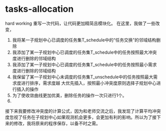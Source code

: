 # tasks-allocation
hard working
重写一次代码，让代码更加精简且模块化。
在这里，我做了一些改变，
1. 我将某一子规划中心已调度的任务集T_schedule中的“任务交换”的邻域结构删除
2. 我添加了某一子规划中心已调度的任务集T_schedule中的任务按照最大冲突度进行删除的邻域结构
3. 我添加了某一子规划中心已调度的任务集T_schedule中的任务按照最小需求度进行删除的邻域结构
4. 我保留了某一子规划中心未调度的任务集T_unschedule中的任务按照最大需求度进行排序，需求度越
   大优先插入，按照最小冲突度原则选择子规划中心进行插入的操作
5. 为了使收敛曲线更加优美，删除任务的操作一次只进行1个。
6. 
接下来我要修改冲突度的计算公式，因为和老师交流之后，我发现了计算平均冲突度忽视了任务在子规划中心如果观测机会更多，会更加有利的影响。所以为了接下来的修改，我将原来的程序保存，以备不时之需。



